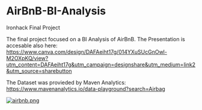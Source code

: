 # AirBnB-BI-Analysis
Ironhack Final Project

The final project focused on a BI Analysis of AirBnB.
The Presentation is accesable also here: https://www.canva.com/design/DAFAeiht17g/014YXuSUcGnOwl-M2OXpKQ/view?utm_content=DAFAeiht17g&utm_campaign=designshare&utm_medium=link2&utm_source=sharebutton 

The Dataset was provieded by Maven Analytics: https://www.mavenanalytics.io/data-playground?search=Airbag 

[![airbnb.png](https://i.postimg.cc/cJfqdWRt/airbnb.png)](https://postimg.cc/QBNYqRnj)
